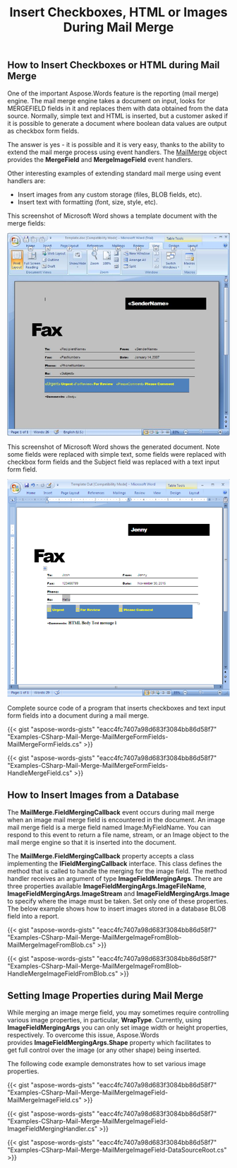 ﻿---
title: Insert Checkboxes, HTML or Images During Mail Merge
description: "Mail merge practices using Aspose.Words for .Net."
type: docs
weight: 40
url: /net/insert-checkboxes-html-or-images-during-mail-merge/
---

## How to Insert Checkboxes or HTML during Mail Merge

One of the important Aspose.Words feature is the reporting (mail merge) engine. The mail merge engine takes a document on input, looks for MERGEFIELD fields in it and replaces them with data obtained from the data source. Normally, simple text and HTML is inserted, but a customer asked if it is possible to generate a document where boolean data values are output as checkbox form fields.

The answer is yes - it is possible and it is very easy, thanks to the ability to extend the mail merge process using event handlers. The [MailMerge](https://apireference.aspose.com/words/net/aspose.words.mailmerging/mailmerge) object provides the **MergeField** and **MergeImageField** event handlers.

Other interesting examples of extending standard mail merge using event handlers are:

- Insert images from any custom storage (files, BLOB fields, etc).
- Insert text with formatting (font, size, style, etc).

This screenshot of Microsoft Word shows a template document with the merge fields: 

![insert-checkboxes-or-images-mail-merge-aspose-words](insert-checkboxes-html-or-images-during-mail-merge_1.png)

This screenshot of Microsoft Word shows the generated document. Note some fields were replaced with simple text, some fields were replaced with checkbox form fields and the Subject field was replaced with a text input form field.

![insert-checkboxes-html-or-images-mail-merge-aspose-words](insert-checkboxes-html-or-images-during-mail-merge_2.png)

Complete source code of a program that inserts checkboxes and text input form fields into a document during a mail merge.

{{< gist "aspose-words-gists" "eacc4fc7407a98d683f3084bb86d58f7"  "Examples-CSharp-Mail-Merge-MailMergeFormFields-MailMergeFormFields.cs" >}}

{{< gist "aspose-words-gists" "eacc4fc7407a98d683f3084bb86d58f7"  "Examples-CSharp-Mail-Merge-MailMergeFormFields-HandleMergeField.cs" >}}

## How to Insert Images from a Database

The **MailMerge.FieldMergingCallback** event occurs during mail merge when an image mail merge field is encountered in the document. An image mail merge field is a merge field named Image:MyFieldName. You can respond to this event to return a file name, stream, or an Image object to the mail merge engine so that it is inserted into the document.

The **MailMerge.FieldMergingCallback** property accepts a class implementing the **IFieldMergingCallback** interface. This class defines the method that is called to handle the merging for the image field. The method handler receives an argument of type **ImageFieldMergingArgs**. There are three properties available **ImageFieldMergingArgs.ImageFileName**, **ImageFieldMergingArgs.ImageStream** and **ImageFieldMergingArgs.Image** to specify where the image must be taken. Set only one of these properties. The below example shows how to insert images stored in a database BLOB field into a report.

{{< gist "aspose-words-gists" "eacc4fc7407a98d683f3084bb86d58f7"  "Examples-CSharp-Mail-Merge-MailMergeImageFromBlob-MailMergeImageFromBlob.cs" >}}

{{< gist "aspose-words-gists" "eacc4fc7407a98d683f3084bb86d58f7"  "Examples-CSharp-Mail-Merge-MailMergeImageFromBlob-HandleMergeImageFieldFromBlob.cs" >}}

## Setting Image Properties during Mail Merge

While merging an image merge field, you may sometimes require controlling various image properties, in particular, **WrapType**. Currently, using **ImageFieldMergingArgs** you can only set image width or height properties, respectively. To overcome this issue, Aspose.Words provides **ImageFieldMergingArgs.Shape** property which facilitates to get full control over the image (or any other shape) being inserted.

The following code example demonstrates how to set various image properties. 

{{< gist "aspose-words-gists" "eacc4fc7407a98d683f3084bb86d58f7"  "Examples-CSharp-Mail-Merge-MailMergeImageField-MailMergeImageField.cs" >}}

{{< gist "aspose-words-gists" "eacc4fc7407a98d683f3084bb86d58f7"  "Examples-CSharp-Mail-Merge-MailMergeImageField-ImageFieldMergingHandler.cs" >}}

{{< gist "aspose-words-gists" "eacc4fc7407a98d683f3084bb86d58f7"  "Examples-CSharp-Mail-Merge-MailMergeImageField-DataSourceRoot.cs" >}}
